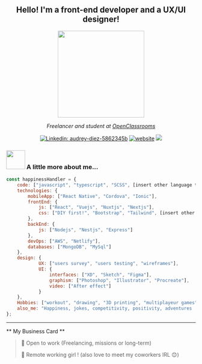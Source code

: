 <h2 align='center'>Hello! I'm a front-end developer and a UX/UI designer!</h2>

<p align="center">
  <img src="https://media.giphy.com/media/9S9f1urFr3FxC/giphy.gif" width="230">
</p>

<p align='center'><em>Freelancer and student at <a href="https://openclassrooms.com/">OpenClassrooms</a> 
</em></p>

<span align='center'> 

[![Linkedin: audrey-diez-5862345b](https://img.shields.io/badge/-AudreyDiez-blue?style=flat-square&logo=Linkedin&logoColor=white&link=https://www.linkedin.com/in/audrey-diez-5862345b/)](https://www.linkedin.com/in/audrey-diez-5862345b//)
[![website](https://img.shields.io/badge/Website-46a2f1.svg?&style=flat-square&logo=Google-Chrome&logoColor=white&link=https://www.audreydiez.com/)](https://www.audreydiez.com/)
![](https://visitor-badge.glitch.me/badge?page_id=audreydiez.audreydiez)

 </span> 

### <img src="https://media.giphy.com/media/HRjhC00AXR3H2/giphy.gif" width="50"> A little more about me...  

```javascript
const happinessHandler = {   
    code: ["javascript", "typescript", "SCSS", [insert other language to try] ],
    technologies: {
        mobileApp: ["React Native", "Cordova", "Ionic"],
        frontEnd: {
            js: ["React", "Vuejs", "Nuxtjs", "Nextjs"],
            css: ["DIY first!", "Bootstrap", "Tailwind", [insert other framework]]
        },
        backEnd: {
            js: ["Nodejs", "Nestjs", "Express"]
        },
        devOps: ["AWS", "Netlify"],
        databases: ["MongoDB", "MySql"]
    },
    design: {
            UX: ["users survey", "users testing", "wireframes"],
            UI: {
                interfaces: ["XD", "Sketch", "Figma"],
                graphism: ["Photoshop", "Illustrator", "Procreate"],
                video: ["After effect"]
            }            
    },
    Hobbies: ["workout", "drawing", "3D printing", "multiplayeur games"],
    also_me: "Happiness, jokes, competitivity, positivity, adventures :)"
};
```

---


** My Business Card ** 

> 💼 Open to work (Freelancing, missions or long-term)
 > 
> 📜 Remote working girl ! (also love to meet my coworkers IRL 😊)
 > 
